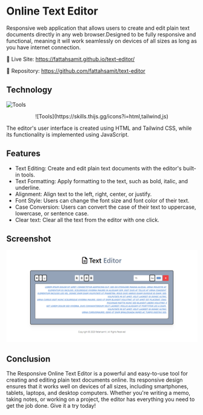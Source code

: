 # Online Text Editor

Responsive web application that allows users to create and edit plain text documents directly in any web browser.Designed to be fully responsive and functional, meaning it will work seamlessly on devices of all sizes as long as you have internet connection.

🔗 Live Site: https://fattahsamit.github.io/text-editor/

📜 Repository: https://github.com/fattahsamit/text-editor

## Technology

![Tools](https://skills.thijs.gg/icons?i=html,tailwind,js)

<p align="center"> ![Tools](https://skills.thijs.gg/icons?i=html,tailwind,js) </p>

The editor's user interface is created using HTML and Tailwind CSS, while its functionality is implemented using JavaScript.

## Features

- Text Editing: Create and edit plain text documents with the editor's built-in tools.
- Text Formatting: Apply formatting to the text, such as bold, italic, and underline.
- Alignment: Align text to the left, right, center, or justify.
- Font Style: Users can change the font size and font color of their text.
- Case Conversion: Users can convert the case of their text to uppercase, lowercase, or sentence case.
- Clear text: Clear all the text from the editor with one click.

## Screenshot

![App Screenshot](https://raw.githubusercontent.com/fattahsamit/text-editor/main/images/editor.PNG)

## Conclusion

The Responsive Online Text Editor is a powerful and easy-to-use tool for creating and editing plain text documents online. Its responsive design ensures that it works well on devices of all sizes, including smartphones, tablets, laptops, and desktop computers. Whether you're writing a memo, taking notes, or working on a project, the editor has everything you need to get the job done. Give it a try today!
